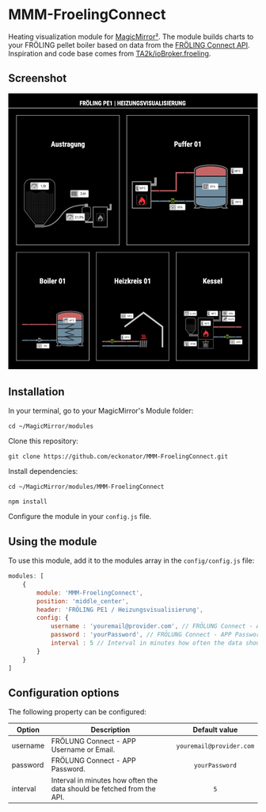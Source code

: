 # MMM-FroelingConnect
Heating visualization module for [MagicMirror²](https://github.com/MichMich/MagicMirror). The module builds charts to your FRÖLING pellet boiler based on data from the [FRÖLING Connect API](https://connect-api.froeling.com). Inspiration and code base comes from [TA2k/ioBroker.froeling](https://github.com/TA2k/ioBroker.froeling).

## Screenshot
![](MMM-FroelingConnect.png)

## Installation

In your terminal, go to your MagicMirror's Module folder:
````
cd ~/MagicMirror/modules
````

Clone this repository:
````
git clone https://github.com/eckonator/MMM-FroelingConnect.git
````

Install dependencies:
````
cd ~/MagicMirror/modules/MMM-FroelingConnect
````

````
npm install
````

Configure the module in your `config.js` file.

## Using the module

To use this module, add it to the modules array in the `config/config.js` file:
````javascript
modules: [
    {
        module: 'MMM-FroelingConnect',
        position: 'middle_center',
        header: 'FRÖLING PE1 / Heizungsvisualisierung',
        config: {
            username : 'youremail@provider.com', // FRÖLUNG Connect - APP Username or Email.
            password : 'yourPassword', // FRÖLUNG Connect - APP Password.
            interval : 5 // Interval in minutes how often the data should be fetched from the API.
        }
    }
]
````

## Configuration options

The following property can be configured:

| Option      | Description                                                            |        Default value         |
| ------------|------------------------------------------------------------------------|:----------------------------:|
| username    | FRÖLUNG Connect - APP Username or Email.                               | ```youremail@provider.com``` |
| password    | FRÖLUNG Connect - APP Password.                                        |      ```yourPassword```      |
| interval    | Interval in minutes how often the data should be fetched from the API. |           ```5```            |


